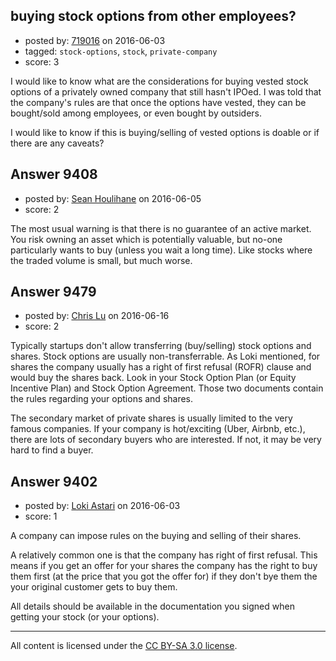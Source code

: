 ## buying stock options from other employees?

- posted by: [719016](https://stackexchange.com/users/370824/719016) on 2016-06-03
- tagged: `stock-options`, `stock`, `private-company`
- score: 3

I would like to know what are the considerations for buying vested stock options of a privately owned company that still hasn't IPOed. I was told that the company's rules are that once the options have vested, they can be bought/sold among employees, or even bought by outsiders.

I would like to know if this is buying/selling of vested options is doable or if there are any caveats?


## Answer 9408

- posted by: [Sean Houlihane](https://stackexchange.com/users/977188/sean-houlihane) on 2016-06-05
- score: 2

The most usual warning is that there is no guarantee of an active market. You risk owning an asset which is potentially valuable, but no-one particularly wants to buy (unless you wait a long time). Like stocks where the traded volume is small, but much worse.


## Answer 9479

- posted by: [Chris Lu](https://stackexchange.com/users/8623306/chris-lu) on 2016-06-16
- score: 2

Typically startups don't allow transferring (buy/selling) stock options and shares. Stock options are usually non-transferrable. As Loki mentioned, for shares the company usually has a right of first refusal (ROFR) clause and would buy the shares back. Look in your Stock Option Plan (or Equity Incentive Plan) and Stock Option Agreement. Those two documents contain the rules regarding your options and shares.

The secondary market of private shares is usually limited to the very famous companies. If your company is hot/exciting (Uber, Airbnb, etc.), there are lots of secondary buyers who are interested. If not, it may be very hard to find a buyer.


## Answer 9402

- posted by: [Loki Astari](https://stackexchange.com/users/7972/loki-astari) on 2016-06-03
- score: 1

A company can impose rules on the buying and selling of their shares.

A relatively common one is that the company has right of first refusal. This means if you get an offer for your shares the company has the right to buy them first (at the price that you got the offer for) if they don't bye them the your original customer gets to buy them.

All details should be available in the documentation you signed when getting your stock (or your options).



---

All content is licensed under the [CC BY-SA 3.0 license](https://creativecommons.org/licenses/by-sa/3.0/).
